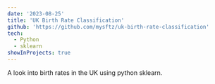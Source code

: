 ```yaml
---
date: '2023-08-25'
title: 'UK Birth Rate Classification'
github: 'https://github.com/mysftz/uk-birth-rate-classification'
tech:
  - Python
  - sklearn
showInProjects: true
---
```


A look into birth rates in the UK using python sklearn.
